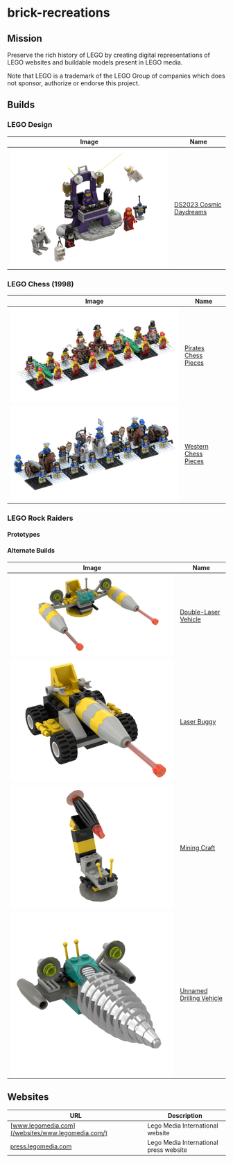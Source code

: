 # brick-recreations

## Mission
Preserve the rich history of LEGO by creating digital representations of LEGO websites and buildable models present in LEGO media.

Note that LEGO is a trademark of the LEGO Group of companies which does not sponsor, authorize or endorse this project.

## Builds

### LEGO Design
| Image | Name |
|-|-|
| ![](models/lego-design/ds2023-cosmic-daydreams/ds2023-cosmic-daydreams.png) | [DS2023 Cosmic Daydreams](/models/lego-design/ds2023-cosmic-daydreams)

### LEGO Chess (1998)
| Image | Name |
|-|-|
| ![](models/lego-chess/pirates-pieces/pirates-pieces.png) | [Pirates Chess Pieces](/models/lego-chess/pirates-pieces)
| ![](models/lego-chess/western-pieces/western-pieces.png) | [Western Chess Pieces](/buimodelslds/lego-chess/western-pieces)

### LEGO Rock Raiders
#### Prototypes

#### Alternate Builds
| Image | Name |
|-|-|
| ![](models/lego-rock-raiders/alternate-builds/double-laser-vehicle/double-laser-vehicle.png) | [Double-Laser Vehicle](/models/lego-rock-raiders/alternate-builds/double-laser-vehicle)
| ![](models/lego-rock-raiders/alternate-builds/laser-buggy/laser-buggy.png) | [Laser Buggy](/models/lego-rock-raiders/alternate-builds/laser-buggy)
| ![](models/lego-rock-raiders/alternate-builds/mining-craft/mining-craft.png) | [Mining Craft](/models/lego-rock-raiders/alternate-builds/mining-craft)
| ![](models/lego-rock-raiders/alternate-builds/unnamed-drilling-vehicle/unnamed-drilling-vehicle.png) | [Unnamed Drilling Vehicle](/models/lego-rock-raiders/alternate-builds/unnamed-drilling-vehicle)

## Websites
| URL | Description |
| - | - |
| [www.legomedia.com](/websites/www.legomedia.com/) | Lego Media International website |
| [press.legomedia.com](/websites/press.legomedia.com/) | Lego Media International press website  |